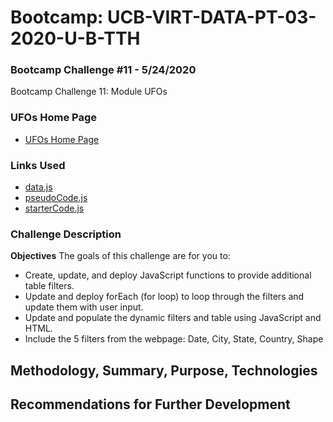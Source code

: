 # Bootcamp: UCB-VIRT-DATA-PT-03-2020-U-B-TTH

### Bootcamp Challenge #11 - 5/24/2020
Bootcamp Challenge 11: Module UFOs

### UFOs Home Page
- [UFOs Home Page](./index.html)

### Links Used
- [data.js](https://courses.bootcampspot.com/courses/140/files/37171/download?wrap=1)
- [pseudoCode.js](https://courses.bootcampspot.com/courses/140/files/37174/download?wrap=1)
- [starterCode.js](https://courses.bootcampspot.com/courses/140/files/37194/download?wrap=1)

### Challenge Description
**Objectives**
The goals of this challenge are for you to:
- Create, update, and deploy JavaScript functions to provide additional table filters.
- Update and deploy forEach (for loop) to loop through the filters and update them with user input.
- Update and populate the dynamic filters and table using JavaScript and HTML.
- Include the 5 filters from the webpage: Date, City, State, Country, Shape

## Methodology, Summary, Purpose, Technologies 

## Recommendations for Further Development
